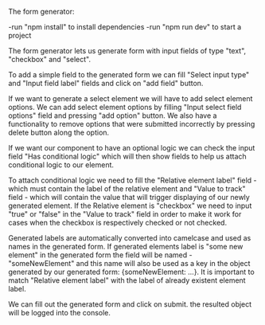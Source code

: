 The form generator:

-run "npm install" to install dependencies
-run "npm run dev" to start a project

The form generator lets us generate form with input fields of type "text", "checkbox" and "select".

To add a simple field to the generated form we can fill "Select input type" and "Input field label" fields and click on "add field" button.

If we want to generate a select element we will have to add select element options. We can add select element options by filling "Input select field options" field and pressing "add option" button. We also have a functionality to remove options that were submitted incorrectly by pressing delete button along the option.

If we want our component to have an optional logic we can check the input field "Has conditional logic" which will then show fields to help us attach conditional logic to our element.

To attach conditional logic we need to fill the "Relative element label" field - which must contain the label of the relative element and "Value to track" field - which will contain the value that will trigger displaying of our newly generated element. If the Relative element is "checkbox" we need to input "true" or "false" in the "Value to track" field in order to make it work for cases when the checkbox is respectively checked or not checked.

Generated labels are automatically converted into camelcase and used as names in the generated form. If generated elements label is "some new element" in the generated form the field will be named - "someNewElement" and this name will also be used as a key in the object generated by our generated form: {someNewElement: ...}. It is important to match "Relative element label" with the label of already existent element label.

We can fill out the generated form and click on submit. the resulted object will be logged into the console.
